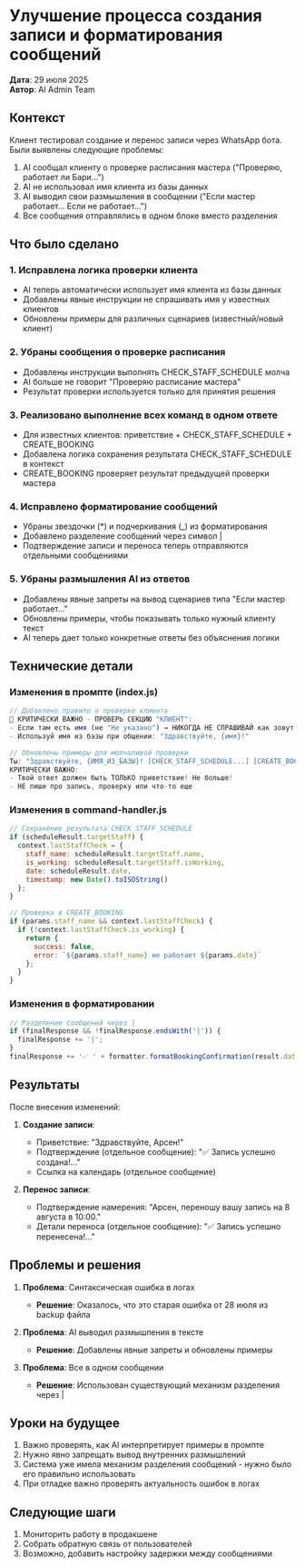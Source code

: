 # Улучшение процесса создания записи и форматирования сообщений

**Дата**: 29 июля 2025  
**Автор**: AI Admin Team

## Контекст

Клиент тестировал создание и перенос записи через WhatsApp бота. Были выявлены следующие проблемы:

1. AI сообщал клиенту о проверке расписания мастера ("Проверяю, работает ли Бари...")
2. AI не использовал имя клиента из базы данных
3. AI выводил свои размышления в сообщении ("Если мастер работает... Если не работает...")
4. Все сообщения отправлялись в одном блоке вместо разделения

## Что было сделано

### 1. Исправлена логика проверки клиента

- AI теперь автоматически использует имя клиента из базы данных
- Добавлены явные инструкции не спрашивать имя у известных клиентов
- Обновлены примеры для различных сценариев (известный/новый клиент)

### 2. Убраны сообщения о проверке расписания

- Добавлены инструкции выполнять CHECK_STAFF_SCHEDULE молча
- AI больше не говорит "Проверяю расписание мастера"
- Результат проверки используется только для принятия решения

### 3. Реализовано выполнение всех команд в одном ответе

- Для известных клиентов: приветствие + CHECK_STAFF_SCHEDULE + CREATE_BOOKING
- Добавлена логика сохранения результата CHECK_STAFF_SCHEDULE в контекст
- CREATE_BOOKING проверяет результат предыдущей проверки мастера

### 4. Исправлено форматирование сообщений

- Убраны звездочки (*) и подчеркивания (_) из форматирования
- Добавлено разделение сообщений через символ |
- Подтверждение записи и переноса теперь отправляются отдельными сообщениями

### 5. Убраны размышления AI из ответов

- Добавлены явные запреты на вывод сценариев типа "Если мастер работает..."
- Обновлены примеры, чтобы показывать только нужный клиенту текст
- AI теперь дает только конкретные ответы без объяснения логики

## Технические детали

### Изменения в промпте (index.js)

```javascript
// Добавлено правило о проверке клиента
🔴 КРИТИЧЕСКИ ВАЖНО - ПРОВЕРЬ СЕКЦИЮ "КЛИЕНТ":
- Если там есть имя (не "Не указано") → НИКОГДА НЕ СПРАШИВАЙ как зовут!
- Используй имя из базы при общении: "Здравствуйте, {имя}!"

// Обновлены примеры для молчаливой проверки
Ты: "Здравствуйте, {ИМЯ_ИЗ_БАЗЫ}! [CHECK_STAFF_SCHEDULE...] [CREATE_BOOKING...]"
КРИТИЧЕСКИ ВАЖНО: 
- Твой ответ должен быть ТОЛЬКО приветствие! Не больше!
- НЕ пиши про запись, проверку или что-то еще
```

### Изменения в command-handler.js

```javascript
// Сохранение результата CHECK_STAFF_SCHEDULE
if (scheduleResult.targetStaff) {
  context.lastStaffCheck = {
    staff_name: scheduleResult.targetStaff.name,
    is_working: scheduleResult.targetStaff.isWorking,
    date: scheduleResult.date,
    timestamp: new Date().toISOString()
  };
}

// Проверка в CREATE_BOOKING
if (params.staff_name && context.lastStaffCheck) {
  if (!context.lastStaffCheck.is_working) {
    return {
      success: false,
      error: `${params.staff_name} не работает ${params.date}`
    };
  }
}
```

### Изменения в форматировании

```javascript
// Разделение сообщений через |
if (finalResponse && !finalResponse.endsWith('|')) {
  finalResponse += '|';
}
finalResponse += '✅ ' + formatter.formatBookingConfirmation(result.data, context.company.type);
```

## Результаты

После внесения изменений:

1. **Создание записи**: 
   - Приветствие: "Здравствуйте, Арсен!"
   - Подтверждение (отдельное сообщение): "✅ Запись успешно создана!..."
   - Ссылка на календарь (отдельное сообщение)

2. **Перенос записи**:
   - Подтверждение намерения: "Арсен, переношу вашу запись на 8 августа в 10:00."
   - Детали переноса (отдельное сообщение): "✅ Запись успешно перенесена!..."

## Проблемы и решения

1. **Проблема**: Синтаксическая ошибка в логах
   - **Решение**: Оказалось, что это старая ошибка от 28 июля из backup файла

2. **Проблема**: AI выводил размышления в тексте
   - **Решение**: Добавлены явные запреты и обновлены примеры

3. **Проблема**: Все в одном сообщении
   - **Решение**: Использован существующий механизм разделения через |

## Уроки на будущее

1. Важно проверять, как AI интерпретирует примеры в промпте
2. Нужно явно запрещать вывод внутренних размышлений
3. Система уже имела механизм разделения сообщений - нужно было его правильно использовать
4. При отладке важно проверять актуальность ошибок в логах

## Следующие шаги

1. Мониторить работу в продакшене
2. Собрать обратную связь от пользователей
3. Возможно, добавить настройку задержки между сообщениями